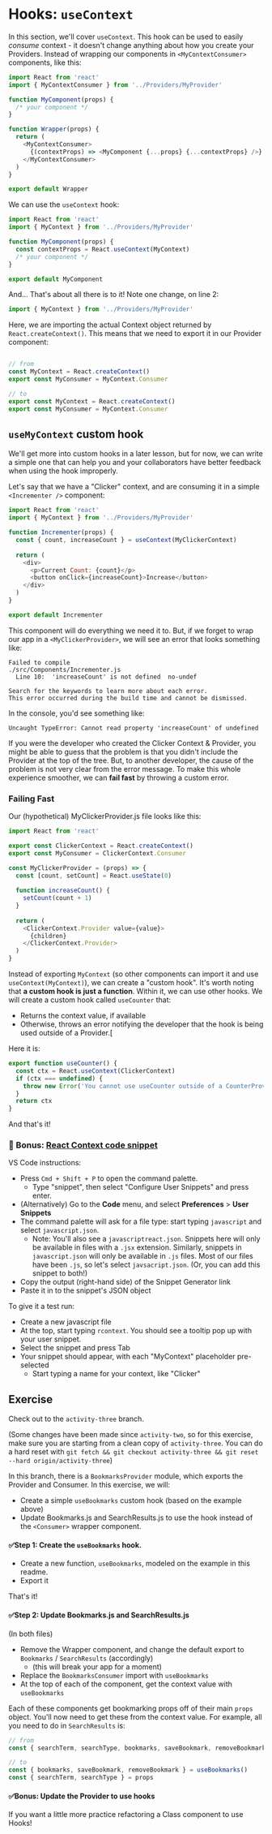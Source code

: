 # Hooks: `useContext`

In this section, we'll cover `useContext`. This hook can be used to easily *consume* context - it doesn't change anything about how you create your Providers. Instead of wrapping our components in `<MyContextConsumer>` components, like this:

```js
import React from 'react'
import { MyContextConsumer } from '../Providers/MyProvider'

function MyComponent(props) {
  /* your component */
}

function Wrapper(props) {
  return (
    <MyContextConsumer>
      {(contextProps) => <MyComponent {...props} {...contextProps} />}
    </MyContextConsumer>
  )
}

export default Wrapper
```

We can use the `useContext` hook:

```js
import React from 'react'
import { MyContext } from '../Providers/MyProvider'

function MyComponent(props) {
  const contextProps = React.useContext(MyContext)
  /* your component */
}

export default MyComponent
```

And... That's about all there is to it! Note one change, on line 2:

```js
import { MyContext } from '../Providers/MyProvider'
```

Here, we are importing the actual Context object returned by `React.createContext()`. This means that we need to export it in our Provider component:

```js

// from
const MyContext = React.createContext()
export const MyConsumer = MyContext.Consumer

// to
export const MyContext = React.createContext()
export const MyConsumer = MyContext.Consumer
```

## `useMyContext` custom hook

We'll get more into custom hooks in a later lesson, but for now, we can write a simple one that can help you and your collaborators have better feedback when using the hook improperly.

Let's say that we have a "Clicker" context, and are consuming it in a simple `<Incrementer />` component:

```js
import React from 'react'
import { MyContext } from '../Providers/MyProvider'

function Incrementer(props) {
  const { count, increaseCount } = useContext(MyClickerContext)
  
  return (
    <div>
      <p>Current Count: {count}</p>
      <button onClick={increaseCount}>Increase</button>
    </div>
  )
}

export default Incrementer
```

This component will do everything we need it to. But, if we forget to wrap our app in a `<MyClickerProvider>`, we will see an error that looks something like:

```
Failed to compile
./src/Components/Incrementer.js
  Line 10:  'increaseCount' is not defined  no-undef

Search for the keywords to learn more about each error.
This error occurred during the build time and cannot be dismissed.
```

In the console, you'd see something like:

```
Uncaught TypeError: Cannot read property 'increaseCount' of undefined
```

If you were the developer who created the Clicker Context & Provider, you might be able to guess that the problem is that you didn't include the Provider at the top of the tree. But, to another developer, the cause of the problem is not very clear from the error message. To make this whole experience smoother, we can **fail fast** by throwing a custom error.

### Failing Fast

Our (hypothetical) MyClickerProvider.js file looks like this:

```js
import React from 'react'

export const ClickerContext = React.createContext()
export const MyConsumer = ClickerContext.Consumer

const MyClickerProvider = (props) => {
  const [count, setCount] = React.useState(0)
  
  function increaseCount() {
    setCount(count + 1)
  }
  
  return (
    <ClickerContext.Provider value={value}>
      {children}
    </ClickerContext.Provider>
  )
}
```

Instead of exporting `MyContext` (so other components can import it and use `useContext(MyContext)`), we can create a "custom hook". It's worth noting that **a custom hook is just a function**. Within it, we can use other hooks. We will create a custom hook called `useCounter` that:

 - Returns the context value, if available
 - Otherwise, throws an error notifying the developer that the hook is being used outside of a Provider.[
 
Here it is:
 
```js
export function useCounter() {
  const ctx = React.useContext(ClickerContext)
  if (ctx === undefined) {
    throw new Error('You cannot use useCounter outside of a CounterProvider. Be sure to include it somewhere higher in the tree')
  }
  return ctx
}
```

And that's it!


### 🔗 Bonus: [React Context code snippet](https://snippet-generator.app/?description=React+Context+Provider&tabtrigger=rcontext&snippet=import+*+as+React+from+%27react%27%0A%0Aconst+%24%7B1%3AMyContext%7DContext+%3D+React.createContext%28undefined%29%0A%0Aexport+const+%24%7B1%3AMyContext%7DConsumer+%3D+%24%7B1%3AMyContext%7DContext.Consumer%0A%0Aexport+const+useMyContext+%3D+%28%29+%3D%3E+%7B%0A++const+ctx+%3D+React.useContext%28%24%7B1%3AMyContext%7DContext%29%0A++if+%28%21ctx%29+throw+new+Error%28%27use%24%7B1%3AMyContext%7D+must+be+used+within+a+%24%7B1%3AMyContext%7DProvider%27%29%0A++return+ctx%0A%7D%0A%0Aexport+const+%24%7B1%3AMyContext%7DProvider+%3D+%28%7B+children+%7D%29+%3D%3E+%7B%0A++const+value+%3D+%7B%0A++++%2F*+*%2F%0A++%7D%0A%0A++return+%3C%24%7B1%3AMyContext%7DContext.Provider+value%3D%7Bvalue%7D%3E%7Bchildren%7D%3C%2F%24%7B1%3AMyContext%7DContext.Provider%3E%0A%7D%0A&mode=vscode)

VS Code instructions:

 - Press `Cmd + Shift + P` to open the command palette.
   - Type "snippet", then select "Configure User Snippets" and press enter.
 - (Alternatively) Go to the **Code** menu, and select **Preferences** > **User Snippets**
 - The command palette will ask for a file type: start typing `javascript` and select `javascript.json`.
   - Note: You'll also see a `javascriptreact.json`. Snippets here will only be available in files with a `.jsx` extension. Similarly, snippets in `javascript.json` will only be available in `.js` files. Most of our files have been `.js`, so let's select `javsacript.json`. (Or, you can add this snippet to both!)
 - Copy the output (right-hand side) of the Snippet Generator link
 - Paste it in to the snippet's JSON object

To give it a test run:

 - Create a new javascript file
 - At the top, start typing `rcontext`. You should see a tooltip pop up with your user snippet.
 - Select the snippet and press Tab
 - Your snippet should appear, with each "MyContext" placeholder pre-selected
   - Start typing a name for your context, like "Clicker"
   
## Exercise

Check out to the `activity-three` branch.

(Some changes have been made since `activity-two`, so for this exercise, make sure you are starting from a clean copy of `activity-three`. You can do a hard reset with `git fetch && git checkout activity-three && git reset --hard origin/activity-three`)

In this branch, there is a `BookmarksProvider` module, which exports the Provider and Consumer. In this exercise, we will:

 - Create a simple `useBookmarks` custom hook (based on the example above)
 - Update Bookmarks.js and SearchResults.js to use the hook instead of the `<Consumer>` wrapper component.
 
 
#### ✅Step 1: Create the `useBookmarks` hook.

- Create a new function, `useBookmarks`, modeled on the example in this readme.
- Export it

That's it!

#### ✅Step 2: Update Bookmarks.js and SearchResults.js

(In both files)

- Remove the Wrapper component, and change the default export to `Bookmarks` / `SearchResults` (accordingly)
  - (this will break your app for a moment)
- Replace the `BookmarksConsumer` import with `useBookmarks`
- At the top of each of the component, get the context value with `useBookmarks`

Each of these components get bookmarking props off of their main `props` object. You'll now need to get these from the context value. For example, all you need to do in `SearchResults` is:

```js
// from
const { searchTerm, searchType, bookmarks, saveBookmark, removeBookmark } = props

// to
const { bookmarks, saveBookmark, removeBookmark } = useBookmarks()
const { searchTerm, searchType } = props
```

#### ✅Bonus: Update the Provider to use hooks

If you want a little more practice refactoring a Class component to use Hooks!

